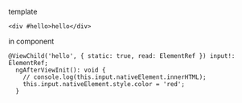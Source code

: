 template

    <div #hello>hello</div>

in component

    @ViewChild('hello', { static: true, read: ElementRef }) input!: ElementRef;
      ngAfterViewInit(): void {
        // console.log(this.input.nativeElement.innerHTML);
        this.input.nativeElement.style.color = 'red';
      }
